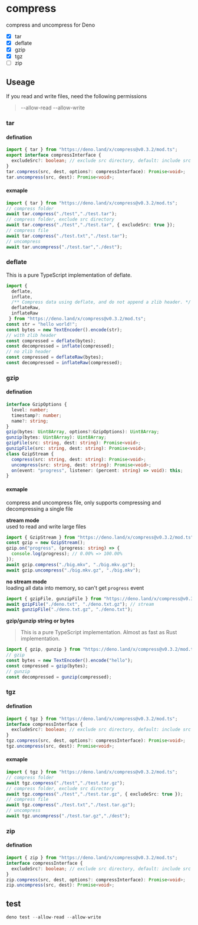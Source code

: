 # compress
compress and uncompress for Deno

* [x] tar
* [x] deflate
* [x] gzip
* [x] tgz
* [ ] zip

## Useage  
If you read and write files, need the following permissions
> --allow-read --allow-write

### tar 

#### defination
```ts
import { tar } from "https://deno.land/x/compress@v0.3.2/mod.ts";
export interface compressInterface {
  excludeSrc?: boolean; // exclude src directory, default: include src directory
}
tar.compress(src, dest, options?: compressInterface): Promise<void>;
tar.uncompress(src, dest): Promise<void>;
```

#### exmaple
```ts
import { tar } from "https://deno.land/x/compress@v0.3.2/mod.ts";
// compress folder
await tar.compress("./test","./test.tar");
// compress folder, exclude src directory
await tar.compress("./test","./test.tar", { excludeSrc: true });
// compress file
await tar.compress("./test.txt","./test.tar");
// uncompress
await tar.uncompress("./test.tar","./dest");
```

### deflate  
This is a pure TypeScript implementation of deflate.
```ts
import { 
  deflate, 
  inflate, 
  /** Compress data using deflate, and do not append a zlib header. */
  deflateRaw, 
  inflateRaw
 } from "https://deno.land/x/compress@v0.3.2/mod.ts";
const str = "hello world!";
const bytes = new TextEncoder().encode(str);
// with zlib header
const compressed = deflate(bytes);
const decompressed = inflate(compressed);
// no zlib header
const compressed = deflateRaw(bytes);
const decompressed = inflateRaw(compressed);
```

### gzip

#### defination
```ts
interface GzipOptions {
  level: number;
  timestamp?: number;
  name?: string;
}
gzip(bytes: Uint8Array, options?:GzipOptions): Uint8Array;
gunzip(bytes: Uint8Array): Uint8Array;
gzipFile(src: string, dest: string): Promise<void>;
gunzipFile(src: string, dest: string): Promise<void>;
class GzipStream {
  compress(src: string, dest: string): Promise<void>;
  uncompress(src: string, dest: string): Promise<void>;
  on(event: "progress", listener: (percent: string) => void): this;
}
```

#### exmaple 
compress and uncompress file, only supports compressing and decompressing a single file 

__stream mode__  
used to read and write large files
```ts
import { GzipStream } from "https://deno.land/x/compress@v0.3.2/mod.ts";
const gzip = new GzipStream();
gzip.on("progress", (progress: string) => {
  console.log(progress); // 0.00% => 100.00%
});
await gzip.compress("./big.mkv", "./big.mkv.gz");
await gzip.uncompress("./big.mkv.gz", "./big.mkv");
```  

__no stream mode__  
loading all data into memory, so can't get `progress` event
```ts
import { gzipFile, gunzipFile } from "https://deno.land/x/compress@v0.3.2/mod.ts";
await gzipFile("./deno.txt", "./deno.txt.gz"); // stream
await gunzipFile("./deno.txt.gz", "./deno.txt");
```

**gzip/gunzip string or bytes**  
> This is a pure TypeScript implementation. Almost as fast as Rust implementation.
```ts
import { gzip, gunzip } from "https://deno.land/x/compress@v0.3.2/mod.ts";
// gzip
const bytes = new TextEncoder().encode("hello");
const compressed = gzip(bytes);
// gunzip
const decompressed = gunzip(compressed);
```

### tgz  

#### defination
```ts
import { tgz } from "https://deno.land/x/compress@v0.3.2/mod.ts";
interface compressInterface {
  excludeSrc?: boolean; // exclude src directory, default: include src directory
}
tgz.compress(src, dest, options?: compressInterface): Promise<void>;
tgz.uncompress(src, dest): Promise<void>;
```  

#### exmaple
```ts
import { tgz } from "https://deno.land/x/compress@v0.3.2/mod.ts";
// compress folder
await tgz.compress("./test","./test.tar.gz");
// compress folder, exclude src directory
await tgz.compress("./test","./test.tar.gz", { excludeSrc: true });
// compress file
await tgz.compress("./test.txt","./test.tar.gz");
// uncompress 
await tgz.uncompress("./test.tar.gz","./dest");
```

### zip
#### defination
```ts
import { zip } from "https://deno.land/x/compress@v0.3.2/mod.ts";
interface compressInterface {
  excludeSrc?: boolean; // exclude src directory, default: include src directory
}
zip.compress(src, dest, options?: compressInterface): Promise<void>;
zip.uncompress(src, dest): Promise<void>;
```

## test
```ts
deno test --allow-read --allow-write
```
